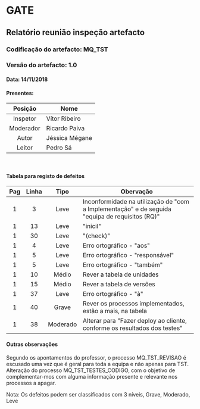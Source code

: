 # GATE
## Relatório reunião inspeção artefacto
### Codificação do artefacto: MQ_TST
### Versão do artefacto: 1.0
#### Data: 14/11/2018
#### Presentes: 
|Posição|Nome
|:---:|---
|Inspetor| Vítor Ribeiro
|Moderador| Ricardo Paiva
|Autor| Jéssica Mégane
|Leitor| Pedro Sá

</br>

#### Tabela para registo de defeitos
|Pag|Linha|Tipo|Obervação
|:---:|:---:|:---:|---
|1|3| Leve|Inconformidade na utilização de "com a Implementação" e de seguida "equipa de requisitos (RQ)"|                                                    
|1|13|Leve|"inicil"|                                                     
|1|30|Leve|"(check)"|                                                    
|1|4|Leve|Erro ortográfico - "aos"
|1|5|Leve|Erro ortográfico - "responsável"
|1|5|Leve|Erro ortográfico - "também"
|1|10|Médio|Rever a tabela de unidades
|1|15|Médio|Rever a tabela de versões
|1|37|Leve|Erro ortográfico - "à"
|1|40|Grave|Rever os processos implementados, estão a mais, na tabela
|1|38|Moderado|Alterar para "Fazer deploy ao cliente, conforme os resultados dos testes"


#### Outras observações
Segundo os apontamentos do professor, o processo MQ_TST_REVISAO é escusado uma vez que é geral para toda a equipa e não apenas para TST.
Alteração do processo MQ_TST_TESTES_CODIGO, com o objetivo de complementar-mos com alguma informação presente e relevante nos processos a apagar.
</br>

Nota: Os defeitos podem ser classificados com 3 níveis, Grave, Moderado, Leve